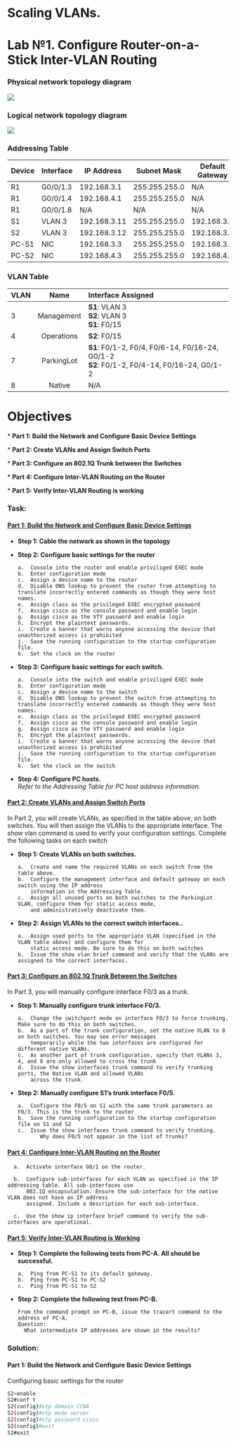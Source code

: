 
# Scaling VLANs.
# Lab №1. Configure Router-on-a-Stick Inter-VLAN Routing 

### Physical network topology diagram

![](physical_network_topology.jpeg)

### Logical network topology diagram

![](logical_network_topology.jpg)


### Addressing Table
| Device | Interface | IP Address   | Subnet Mask   | Default Gateway |
| ------ | --------- | ------------ | ------------- | --------------- |
| R1     | G0/0/1.3  | 192.168.3.1  | 255.255.255.0 | N/A             |
| R1     | G0/0/1.4  | 192.168.4.1  | 255.255.255.0 | N/A             |
| R1     | G0/0/1.8  | N/A          | N/A           | N/A             |
| S1     | VLAN 3    | 192.168.3.11 | 255.255.255.0 | 192.168.3.1     |
| S2     | VLAN 3    | 192.168.3.12 | 255.255.255.0 | 192.168.3.1     |
| PC-S1   | NIC       | 192.168.3.3  | 255.255.255.0 | 192.168.3.1     |
| PC-S2   | NIC       | 192.168.4.3  | 255.255.255.0 | 192.168.4.1     |


### VLAN Table
| VLAN |    Name    | Interface Assigned                               |
| ---- | :--------: | :----------------------------------------------- |
| 3    | Management | **S1**: VLAN 3 <br />  **S2**: VLAN 3  <br />  **S1**: F0/15 |
| 4    | Operations | **S2**: F0/15                                        |
| 7    | ParkingLot | **S1**: F0/1-2, F0/4, F0/6-14, F0/16-24, G0/1-2<br/>  **S2**: F0/1-2,  F0/4-14, F0/16-24, G0/1-2      |
| 8    |   Native   | N/A                                              |


# Objectives

​*         **Part 1: Build the Network and Configure Basic Device Settings**

​*         **Part 2: Create VLANs and Assign Switch Ports**

​*         **Part 3: Configure an 802.1Q Trunk between the Switches**

​*         **Part 4: Configure Inter-VLAN Routing on the Router**

​*         **Part 5: Verify Inter-VLAN Routing is working**


### Task:
#### [Part 1: Build the Network and Configure Basic Device Settings ](README.md#part-1-build-the-network-and-configure-basic-device-settings)

* **Step 1: Cable the network as shown in the topology**
* **Step 2: Configure basic settings for the router**

      a.  Console into the router and enable priviliged EXEC mode
      b.  Enter configuration mode
      c.  Assign a device name to the router
      d.  Disable DNS lookup to prevent the router from attempting to translate incorrectly entered commands as though they were host names.
      e.  Assign class as the privileged EXEC encrypted password
      f.  Assign cisco as the console password and enable login
      g.  Assign cisco as the VTY password and enable login
      h.  Encrypt the plaintext passwords.
      i.  Create a banner that warns anyone accessing the device that unauthorized access is prohibited
      j.  Save the running configuration to the startup configuration file.
      k.  Set the clock on the router
      
* **Step 3: Configure basic settings for each switch.**  
 
      a.  Console into the switch and enable priviliged EXEC mode
      b.  Enter configuration mode
      c.  Assign a device name to the switch
      d.  Disable DNS lookup to prevent the switch from attempting to translate incorrectly entered commands as though they were host names.
      e.  Assign class as the privileged EXEC encrypted password
      f.  Assign cisco as the console password and enable login
      g.  Assign cisco as the VTY password and enable login
      h.  Encrypt the plaintext passwords.
      i.  Create a banner that warns anyone accessing the device that unauthorized access is prohibited
      j.  Save the running configuration to the startup configuration file.
      k.  Set the clock on the switch
      
* **Step 4:  Configure PC hosts.**   
     _Refer to the Addressing Table for PC host address information._     
   

#### [Part 2: Create VLANs and Assign Switch Ports ](README.md#часть-2-настройка-динамического-протокола-транкинга-dtp)
   In Part 2, you will create VLANs, as specified in the table above, on both switches. You will then assign the VLANs to the appropriate interface. The show vlan command is          used to verify your configuration settings. Complete the following tasks on each switch
* **Step 1: Create VLANs on both switches.**  

      a.  Create and name the required VLANs on each switch from the table above.
      b.  Configure the management interface and default gateway on each switch using the IP address
          information in the Addressing Table. 
      c.  Assign all unused ports on both switches to the ParkingLot VLAN, configure them for static access mode,
          and administratively deactivate them.

* **Step 2:  Assign VLANs to the correct switch interfaces..**   

      a.  Assign used ports to the appropriate VLAN (specified in the VLAN table above) and configure them for
          static access mode. Be sure to do this on both switches
      b.  Issue the show vlan brief command and verify that the VLANs are assigned to the correct interfaces.
      
#### [Part 3:  Configure an 802.1Q Trunk Between the Switches ](README.md#часть-2-настройка-динамического-протокола-транкинга-dtp)
  In Part 3, you will manually configure interface F0/3 as a trunk.
  
* **Step 1:  Manually configure trunk interface F0/3.** 

      a.  Change the switchport mode on interface F0/3 to force trunking. Make sure to do this on both switches.
      b.  As a part of the trunk configuration, set the native VLAN to 8 on both switches. You may see error messages
          temporarily while the two interfaces are configured for different native VLANs.
      c.  As another part of trunk configuration, specify that VLANs 3, 4, and 8 are only allowed to cross the trunk
      d.  Issue the show interfaces trunk command to verify trunking ports, the Native VLAN and allowed VLANs
          across the trunk.
          
* **Step 2:  Manually configure S1’s trunk interface F0/5.** 

      a.  Configure the F0/5 on S1 with the same trunk parameters as F0/3. This is the trunk to the router
      b.  Save the running configuration to the startup configuration file on S1 and S2
      c.  Issue the show interfaces trunk command to verify trunking.
             Why does F0/5 not appear in the list of trunks?
             
#### [Part 4:  Configure Inter-VLAN Routing on the Router ](README.md#часть-2-настройка-динамического-протокола-транкинга-dtp) 

      a.  Activate interface G0/1 on the router.
      
      b.  Configure sub-interfaces for each VLAN as specified in the IP addressing table. All sub-interfaces use
          802.1Q encapsulation. Ensure the sub-interface for the native VLAN does not have an IP address
          assigned. Include a description for each sub-interface.
          
      c.  Use the show ip interface brief command to verify the sub-interfaces are operational. 
      
 #### [Part 5: Verify Inter-VLAN Routing is Working ](README.md#часть-2-настройка-динамического-протокола-транкинга-dtp) 
 
* **Step 1:  Complete the following tests from PC-A. All should be successful.**

      a.  Ping from PC-S1 to its default gateway.
      b.  Ping from PC-S1 to PC-S2
      c.  Ping from PC-S1 to S2
      
* **Step 2:  Complete the following test from PC-B.**     

      From the command prompt on PC-B, issue the tracert command to the address of PC-A.
      Question:
        What intermediate IP addresses are shown in the results?

      
### Solution:
#### Part 1: Build the Network and Configure Basic Device Settings

Configuring basic settings for the router
``` bash
S2>enable
S2#conf t
S2(config)#vtp domain CCNA
S2(config)#vtp mode server
S2(config)#vtp password cisco
S2(config)#exit
S2#exit
```

      
